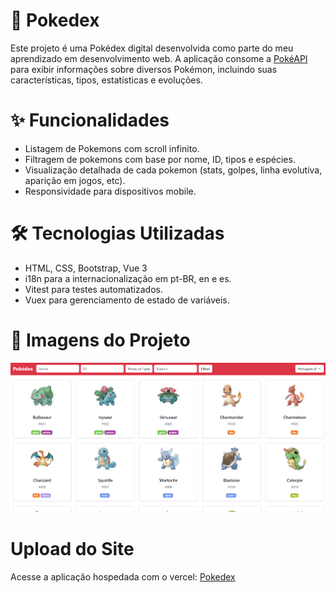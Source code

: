 # 📌 Pokedex

Este projeto é uma Pokédex digital desenvolvida como parte do meu aprendizado em desenvolvimento web. A aplicação consome a <a href="https://pokeapi.co/#google_vignette">PokéAPI</a> para exibir informações sobre diversos Pokémon, incluindo suas características, tipos, estatísticas e evoluções.

# ✨ Funcionalidades
- Listagem de Pokemons com scroll infinito.
- Filtragem de pokemons com base por nome, ID, tipos e espécies.
- Visualização detalhada de cada pokemon (stats, golpes, linha evolutiva, aparição em jogos, etc).
- Responsividade para dispositivos mobile.

# 🛠 Tecnologias Utilizadas
- HTML, CSS, Bootstrap, Vue 3
- i18n para a internacionalização em pt-BR, en e es.
- Vitest para testes automatizados.
- Vuex para gerenciamento de estado de variáveis.

# 📸 Imagens do Projeto
![PÁGINA HOME](./src/assets/HOME.png)

# Upload do Site
Acesse a aplicação hospedada com o vercel: <a href="[https://pokeapi.co/#google_vignette](https://maino-challenge-pokedex.vercel.app/)">Pokedex</a>
